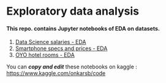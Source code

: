 # Exploratory data analysis

#### This repo. contains Jupyter notebooks of EDA on datasets.

1. [Data Science salaries - EDA](eda-on-data-science-salaries-2023.ipynb)
2. [Smartphone specs and prices - EDA](eda-on-smartphone-specs-and-prices-in-india.ipynb)
3. [OYO hotel rooms - EDA](eda-on-oyo-hotel-rooms.ipynb)

You can ***copy and edit*** these notebooks on kaggle : https://www.kaggle.com/onkarsb/code